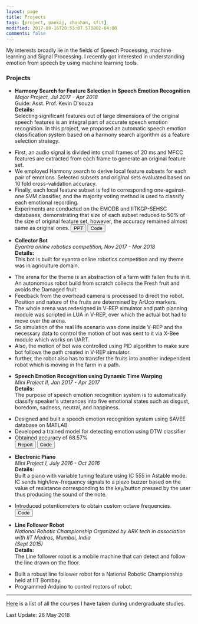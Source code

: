 ```yaml
---
layout: page
title: Projects
tags: [project, pankaj, chauhan, sfit]
modified: 2017-09-16T20:53:07.573882-04:00
comments: false
---
```


My interests broadly lie in the fields of Speech Processing, machine learning and Signal Processing.
I recently got interested in understanding emotion from speech by using machine learning tools.


### Projects

* **Harmony Search for Feature Selection in Speech Emotion Recognition**  
*Major Project, Jul 2017 - Apr 2018*  
Guide: Asst. Prof. Kevin D'souza  
**Details:**  
Selecting significant features out of large dimensions of the original speech features is an integral part of accurate speech emotion recognition. In this project, we proposed an automatic speech emotion classification system based on a harmony search algorithm as a feature selection strategy. 
- First, an audio signal is divided into small frames of 20 ms and MFCC features are extracted from each frame to generate an original feature set. 
- We employed Harmony search to derive local feature subsets for each pair of emotions. Selected subsets and original sets evaluated based on 10 fold cross-validation accuracy. 
- Finally, each local feature subset is fed to corresponding one-against-one SVM classifier, and the majority voting method is used to classify each emotional recording. 
- Experiments are conducted on the EMODB and IITKGP-SEHSC databases, demonstrating that size of each subset reduced to 50% of the size of original feature set, however, the accuracy remained almost same as original ones.
[<button type="button" class="btn btn-info">PPT</button>](/reports/be-proj-present.pdf)
[<button type="button" class="btn btn-danger">Code</button>](https://github.com/cpankajr/Harmony-Search-for-Feature-Selection-in-ASER)  

* **Collector Bot**  
*Eyantra online robotics competition, Nov 2017 - Mar 2018*    
**Details:**  
This bot is built for eyantra online robotics competition and my theme was in agriculture domain.
- The arena for the theme is an abstraction of a farm with fallen fruits in it. An autonomous robot build from scratch collects the Fresh fruit and avoids the Damaged fruit. 
- Feedback from the overhead camera is processed to direct the robot. Position and nature of the fruits are determined by ArUco markers.
- The whole arena was redesigned in V-REP simulator and path planning module was scripted in LUA in V-REP, over which the actual bot had to move over the arena. 
- So simulation of the real life scenario was done inside V-REP and the necessary data to control the motion of bot was sent to it via X-Bee module which works on UART.
- Also, the motion of bot was controlled using PID algorithm to make sure bot follows the path created in V-REP simulator. 
- further, the robot also has to transfer the fruits into another independent robot which is moving in the farm in a path.

* **Speech Emotion Recognition using Dynamic Time Warping**  
*Mini Project II, Jan 2017 - Apr 2017*    
**Details:**  
The purpose of speech emotion recognition system is to automatically classify speaker's utterances into five emotional states such as disgust, boredom, sadness, neutral, and happiness.
- Designed and built a speech emotion recognition system using SAVEE database on MATLAB
- Developed a trained model for detecting emotion using DTW classifier
- Obtained accuracy of 68.57%  
[<button type="button" class="btn btn-info">Report</button>](/reports/Mini-Project-2.pdf)
[<button type="button" class="btn btn-danger">Code</button>](https://github.com/cpankajr/Speech-Emotion-Recognition-using-DTW)  

* **Electronic Piano**  
*Mini Project I, July 2016 - Oct 2016*  
**Details:**  
Built a piano with variable tuning feature using IC 555 in Astable mode.
IC sends high/low-frequency signals to a piezo buzzer based on the value of resistance corresponding to the key/button
pressed by the user thus producing the sound of the note. 
- Introduced potentiometers to obtain custom octave frequencies.  
[<button type="button" class="btn btn-danger">Code</button>](https://github.com/cpankajr/p1)  

* **Line Follower Robot**  
*National Robotic Championship Organized by ARK tech in association with IIT Madras, Mumbai, India*  
*(Sept 2015)*    
**Details:**  
The Line follower robot is a mobile machine that can detect and follow the line drawn on the floor.
- Built a robust line follower robot for a National Robotic Championship held at IIT Bombay.
- Programmed Arduino to control motors of robot.  

-----
  

[Here](/projects/courses) is a list of all the courses I have taken during undergraduate studies.

Last Update: 28 May 2018


